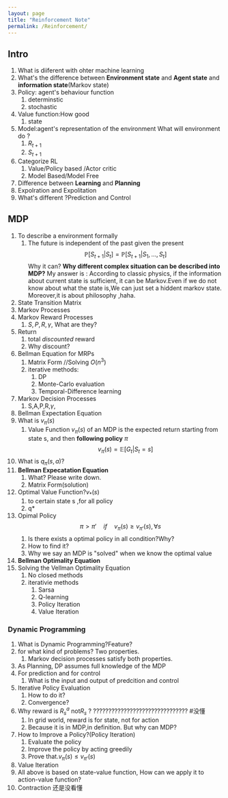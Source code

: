 ```yaml
---
layout: page
title: "Reinforcement Note"
permalink: /Reinforcement/
---
```


## Intro
1. What is diiferent with ohter machine learning 
2. What's the difference between **Environment state** and **Agent state**
and **information state**(Markov state)
3. Policy: agent's behaviour function
	1. determinstic
	2. stochastic
4. Value function:How good
	1. state
5. Model:agent's representation of the environment
	What will environment do ?
	1.  $R_{t+1}$
	2. $S_{t+1}$
6.  Categorize RL 
	1. Value/Policy based /Actor critic
	2. Model Based/Model Free
7. Difference between **Learning** and **Planning** 
8. Expolration and Expolitation
9. What's different ?Prediction and Control
## MDP
1. To describe a environment formally
	1. The future is independent of the past given the present$$\mathbb{P}[S_{t+1}|S_t]=\mathbb{P}[S_{t+1}|S_1,...,S_t]$$
	Why it can?
	**Why different complex situation can be described into MDP?**
	My answer is : According to classic physics, if the information about current state is sufficient, it can be Markov.Even if we do not know about what the state is,We can just set a hiddent markov state. Moreover,it is about philosophy ,haha.
2. State Transition Matrix
3. Markov Processes
4. Markov Reward Processes
	1. $S,P,R,\gamma$, What are they?
5. Return
	1. total *discounted* reward
	2. Why discount?
6. Bellman Equation for MRPs
	1. Matrix Form //Solving $O(n^3)$
	2. iterative methods:
		1. DP
		2. Monte-Carlo evaluation
		3. Temporal-Difference learning
7.  Markov Decision Processes
	1. S,A,P,R,$\gamma$,
8. Bellman Expectation Equation
9. What is $v_\pi(s)$
	1.  Value Function $v_\pi(s)$ of an MDP is the expected return starting from state s, and then **following policy** $\pi$ $$v_\pi(s)=\mathbb{E}[G_t|S_t=s]$$
10. What is $q_\pi(s,a)$?
11. **Bellman Expecatation Equation**
	1. What? Please write down.
	2. Matrix Form(solution)
12. Optimal Value Function?$v_*(s)$ 
	1. to certain state s ,for all policy
	2. q*
13. Opimal Policy$$\pi>\pi'\quad if \quad v_{\pi}(s)\ge v_{\pi'}(s),\forall s$$
	1. Is there exists a optimal policy in all condition?Why?
	2. How to find it?
	3. Why we say an MDP is "solved" when we know the optimal value
14. **Bellman Optimality Equation** 
15. Solving the Vellman Optimality Equation
	1. No closed methods
	2. iterativie methods
		1. Sarsa
		2. Q-learning
		3. Policy Iteration
		4. Value Iteration

### Dynamic Programming
1. What is Dynamic Programming?Feature?
2. for what kind of problems? Two properties.
	1. Markov decision processes satisfy both properties.
3. As Planning, DP assumes full knowledge of the MDP
4. For prediction and for control
	1. What is the input and output of predcition and control
5. Iterative Policy Evaluation
	1. How to do it?
	2. Convergence?
6. Why reward is $R_s^a$ not$R_s$ ? ??????????????????????????????? #没懂
	1. In grid world, reward is for state, not for action
	2. Because it is in MDP,in definition. But why can MDP?
7. How to Improve a Policy?(Policy Iteration)
	1. Evaluate the policy
	2. Improve the policy by acting greedily
	3. Prove that.$v_\pi(s)\le v_{\pi'}(s)$  
8. Value Iteration
9. All above is based on state-value function, How can we apply it to action-value function?
10. Contraction 还是没看懂
